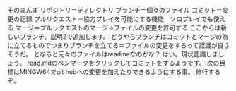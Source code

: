 #
そのまんま
リポジトリ＝ディレクトリ
ブランチ＝個々のファイル
コミット＝変更の記録
プルリクエスト＝協力プレイを可能にする機能　ソロプレイでも使える
マージ＝プルリクエストのマージ→ファイルの変更を許可する
ここからは新しいブランチ、説明2で追加します。
どうやらブランチはコミットとマージの為に立てるものでつまりブランチを立てる＝ファイルの変更をするって認識が良さそうだ。
となると元々のファイルはreadmeなのかな？
はい。現状認識しましょう。
read.mdのペンマークをクリックしてコミットをするようです。
次の目標はMINGW64でgit hubへの変更を加えたりできるようにする事。
修行するぞ。
